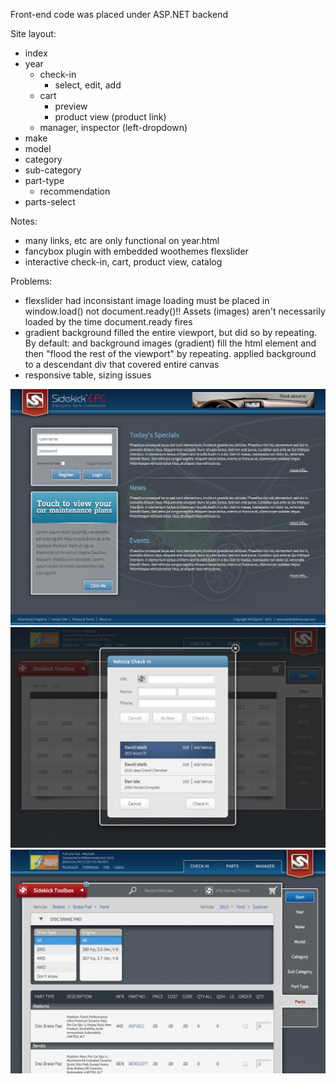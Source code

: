 Front-end code was placed under ASP.NET backend

Site layout:
  - index
  - year
    - check-in
      - select, edit, add
    - cart
      - preview
      - product view (product link)
    - manager, inspector (left-dropdown)
  - make
  - model
  - category
  - sub-category
  - part-type
    - recommendation
  - parts-select
  
Notes:
  - many links, etc are only functional on year.html
  - fancybox plugin with embedded woothemes flexslider
  - interactive check-in, cart, product view, catalog

Problems:
  - flexslider had inconsistant image loading
    must be placed in window.load() not document.ready()!! Assets (images) aren't necessarily loaded by the time document.ready fires
  - gradient background filled the entire viewport, but did so by repeating. By default: <body> and <html> background images (gradient) fill the html element and then "flood the rest of the viewport" by repeating.
    applied background to a descendant div that covered entire canvas
  - responsive table, sizing issues

![Login Screenshot](https://github.com/casejamesc/epc/blob/master/images/screenshots/1.jpg "login")
![Check In Screenshot](https://github.com/casejamesc/epc/blob/master/images/screenshots/2.jpg "check-in")
![Parts Select Screenshot](https://github.com/casejamesc/epc/blob/master/images/screenshots/3.jpg "parts-select")
